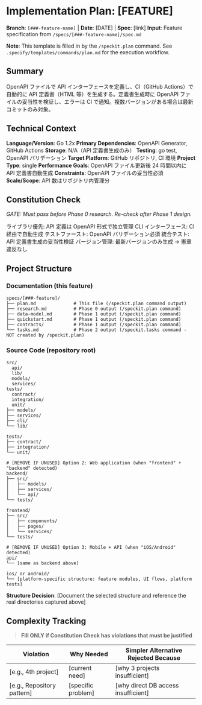 # Implementation Plan: [FEATURE]

**Branch**: `[###-feature-name]` | **Date**: [DATE] | **Spec**: [link]
**Input**: Feature specification from `/specs/[###-feature-name]/spec.md`

**Note**: This template is filled in by the `/speckit.plan` command. See `.specify/templates/commands/plan.md` for the execution workflow.

## Summary

OpenAPI ファイルで API インターフェースを定義し、CI（GitHub Actions）で自動的に API 定義書（HTML 等）を生成する。定義書生成時に OpenAPI ファイルの妥当性を検証し、エラーは CI で通知。複数バージョンがある場合は最新コミットのみ対象。

## Technical Context

<!--
  ACTION REQUIRED: Replace the content in this section with the technical details
  for the project. The structure here is presented in advisory capacity to guide
  the iteration process.
-->

**Language/Version**: Go 1.2x
**Primary Dependencies**: OpenAPI Generator, GitHub Actions
**Storage**: N/A（API 定義書生成のみ）
**Testing**: go test, OpenAPI バリデーション
**Target Platform**: GitHub リポジトリ, CI 環境
**Project Type**: single
**Performance Goals**: OpenAPI ファイル更新後 24 時間以内に API 定義書自動生成
**Constraints**: OpenAPI ファイルの妥当性必須
**Scale/Scope**: API 数はリポジトリ内管理分

## Constitution Check

_GATE: Must pass before Phase 0 research. Re-check after Phase 1 design._

ライブラリ優先: API 定義は OpenAPI 形式で独立管理
CLI インターフェース: CI 経由で自動生成
テストファースト: OpenAPI バリデーション必須
統合テスト: API 定義書生成の妥当性検証
バージョン管理: 最新バージョンのみ生成
→ 憲章違反なし

## Project Structure

### Documentation (this feature)

```text
specs/[###-feature]/
├── plan.md              # This file (/speckit.plan command output)
├── research.md          # Phase 0 output (/speckit.plan command)
├── data-model.md        # Phase 1 output (/speckit.plan command)
├── quickstart.md        # Phase 1 output (/speckit.plan command)
├── contracts/           # Phase 1 output (/speckit.plan command)
└── tasks.md             # Phase 2 output (/speckit.tasks command - NOT created by /speckit.plan)
```

### Source Code (repository root)

<!--
  ACTION REQUIRED: Replace the placeholder tree below with the concrete layout
  for this feature. Delete unused options and expand the chosen structure with
  real paths (e.g., apps/admin, packages/something). The delivered plan must
  not include Option labels.
-->

```text
src/
  api/
  lib/
  models/
  services/
tests/
  contract/
  integration/
  unit/
├── models/
├── services/
├── cli/
└── lib/

tests/
├── contract/
├── integration/
└── unit/

# [REMOVE IF UNUSED] Option 2: Web application (when "frontend" + "backend" detected)
backend/
├── src/
│   ├── models/
│   ├── services/
│   └── api/
└── tests/

frontend/
├── src/
│   ├── components/
│   ├── pages/
│   └── services/
└── tests/

# [REMOVE IF UNUSED] Option 3: Mobile + API (when "iOS/Android" detected)
api/
└── [same as backend above]

ios/ or android/
└── [platform-specific structure: feature modules, UI flows, platform tests]
```

**Structure Decision**: [Document the selected structure and reference the real
directories captured above]

## Complexity Tracking

> **Fill ONLY if Constitution Check has violations that must be justified**

| Violation                  | Why Needed         | Simpler Alternative Rejected Because |
| -------------------------- | ------------------ | ------------------------------------ |
| [e.g., 4th project]        | [current need]     | [why 3 projects insufficient]        |
| [e.g., Repository pattern] | [specific problem] | [why direct DB access insufficient]  |
